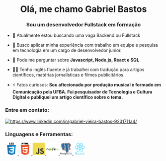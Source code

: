 <h1 align="center">Olá, me chamo Gabriel Bastos</h1>
<h3 align="center">Sou um desenvolvedor Fullstack em formação</h3>

- 🔭 Atualmente estou buscando uma vaga Backend ou Fullstack 

- 🤝 Busco aplicar minha experiência com trabalho em equipe e pesquisa em tecnologia em um cargo de desenvolvedor junior.

- 💬 Pode me perguntar sobre **Javascript, Node.js, React e SQL**

- 👨‍💻 Tenho inglês fluente e já trabalhei com tradução para artigos científicos, matérias jornalísticas e filmes publicitários.

- ⚡ Fatos curiosos: **Sou aficcionado por produção musical e formado em Comunicação pela UFBA. Fui pesquisador de Tecnologia e Cultura Digital e publiquei um artigo científico sobre o tema.**

<h3 align="left">Entre em contato:</h3>
<p align="left">
<a href="https://linkedin.com/in/https://www.linkedin.com/in/gabriel-vieira-bastos-9231711a4/" target="blank"><img align="center" src="https://raw.githubusercontent.com/rahuldkjain/github-profile-readme-generator/master/src/images/icons/Social/linked-in-alt.svg" alt="https://www.linkedin.com/in/gabriel-vieira-bastos-9231711a4/" height="30" width="40" /></a>
</p>

<h3 align="left">Linguagens e Ferramentas:</h3>
<p align="left"> <a href="https://www.w3schools.com/css/" target="_blank" rel="noreferrer"> <img src="https://raw.githubusercontent.com/devicons/devicon/master/icons/css3/css3-original-wordmark.svg" alt="css3" width="40" height="40"/> </a> <a href="https://www.w3.org/html/" target="_blank" rel="noreferrer"> <img src="https://raw.githubusercontent.com/devicons/devicon/master/icons/html5/html5-original-wordmark.svg" alt="html5" width="40" height="40"/> </a> <a href="https://developer.mozilla.org/en-US/docs/Web/JavaScript" target="_blank" rel="noreferrer"> <img src="https://raw.githubusercontent.com/devicons/devicon/master/icons/javascript/javascript-original.svg" alt="javascript" width="40" height="40"/> </a> <a href="https://nodejs.org" target="_blank" rel="noreferrer"> <img src="https://raw.githubusercontent.com/devicons/devicon/master/icons/nodejs/nodejs-original-wordmark.svg" alt="nodejs" width="40" height="40"/> </a> <a href="https://www.postgresql.org" target="_blank" rel="noreferrer"> <img src="https://raw.githubusercontent.com/devicons/devicon/master/icons/postgresql/postgresql-original-wordmark.svg" alt="postgresql" width="40" height="40"/> </a> <a href="https://reactjs.org/" target="_blank" rel="noreferrer"> <img src="https://raw.githubusercontent.com/devicons/devicon/master/icons/react/react-original-wordmark.svg" alt="react" width="40" height="40"/> </a> </p>
